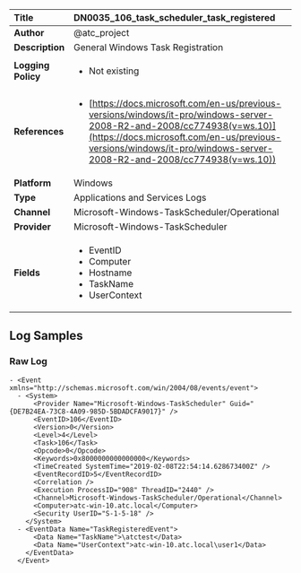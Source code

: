 | Title              | DN0035_106_task_scheduler_task_registered       |
|:-------------------|:------------------|
| **Author**         | @atc_project        |
| **Description**    | General Windows Task Registration |
| **Logging Policy** | <ul><li> Not existing </li></ul> |
| **References**     | <ul><li>[https://docs.microsoft.com/en-us/previous-versions/windows/it-pro/windows-server-2008-R2-and-2008/cc774938(v=ws.10)](https://docs.microsoft.com/en-us/previous-versions/windows/it-pro/windows-server-2008-R2-and-2008/cc774938(v=ws.10))</li></ul> |
| **Platform**       | Windows    |
| **Type**           | Applications and Services Logs        |
| **Channel**        | Microsoft-Windows-TaskScheduler/Operational     |
| **Provider**       | Microsoft-Windows-TaskScheduler    |
| **Fields**         | <ul><li>EventID</li><li>Computer</li><li>Hostname</li><li>TaskName</li><li>UserContext</li></ul> |


## Log Samples

### Raw Log

```
- <Event xmlns="http://schemas.microsoft.com/win/2004/08/events/event">
  - <System>
      <Provider Name="Microsoft-Windows-TaskScheduler" Guid="{DE7B24EA-73C8-4A09-985D-5BDADCFA9017}" /> 
      <EventID>106</EventID> 
      <Version>0</Version> 
      <Level>4</Level> 
      <Task>106</Task> 
      <Opcode>0</Opcode> 
      <Keywords>0x8000000000000000</Keywords> 
      <TimeCreated SystemTime="2019-02-08T22:54:14.628673400Z" /> 
      <EventRecordID>5</EventRecordID> 
      <Correlation /> 
      <Execution ProcessID="908" ThreadID="2440" /> 
      <Channel>Microsoft-Windows-TaskScheduler/Operational</Channel> 
      <Computer>atc-win-10.atc.local</Computer> 
      <Security UserID="S-1-5-18" /> 
    </System>
  - <EventData Name="TaskRegisteredEvent">
      <Data Name="TaskName">\atctest</Data> 
      <Data Name="UserContext">atc-win-10.atc.local\user1</Data> 
    </EventData>
  </Event>

```




